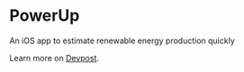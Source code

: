 # PowerUp

An iOS app to estimate renewable energy production quickly

Learn more on [Devpost](https://devpost.com/software/powerup).
